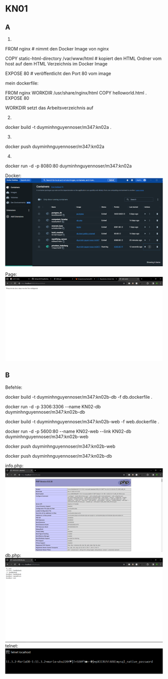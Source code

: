 # KN01

## A
1.
FROM nginx # nimmt den Docker Image von nginx

COPY static-html-directory /var/www/html # kopiert den HTML Ordner vom host auf dem HTML Verzeichnis im Docker Image

EXPOSE 80 # veröffentlicht den Port 80 vom image


mein dockerfile:

FROM nginx
WORKDIR /usr/share/nginx/html
COPY helloworld.html .
EXPOSE 80

WORKDIR setzt das Arbeitsverzeichnis auf 

2.
docker build -t duyminhnguyennoser/m347:kn02a .

3.
docker push duyminhnguyennoser/m347:kn02a

4.
docker run -d -p 8080:80 duyminhnguyennoser/m347:kn02a

Docker: ![alt text](https://github.com/duyminh-nguyen/M347DuyMinhNguyenTBZ/blob/main/KN02/imagecontainerkn02a.png)

Page: ![alt text](https://github.com/duyminh-nguyen/M347DuyMinhNguyenTBZ/blob/main/KN02/helloworldpicture.png)

## B 

Befehle:

docker build -t duyminhnguyennoser/m347:kn02b-db -f db.dockerfile .

docker run -d -p 3306:3306 --name KN02-db duyminhnguyennoser/m347:kn02b-db

docker build -t duyminhnguyennoser/m347:kn02b-web -f web.dockerfile .

docker run -d -p 5600:80 --name KN02-web --link KN02-db duyminhnguyennoser/m347:kn02b-web

docker push duyminhnguyennoser/m347:kn02b-web

docker push duyminhnguyennoser/m347:kn02b-db


info.php: 
![alt text](https://github.com/duyminh-nguyen/M347DuyMinhNguyenTBZ/blob/main/KN02/info.png)
db.php: 
![alt text](https://github.com/duyminh-nguyen/M347DuyMinhNguyenTBZ/blob/main/KN02/db.png)
telnet: 
![alt text](https://github.com/duyminh-nguyen/M347DuyMinhNguyenTBZ/blob/main/KN02/telnet.png)


